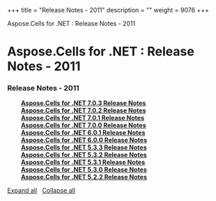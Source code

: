 +++
title = "Release Notes - 2011" 
description = "" 
weight = 9076 
+++

Aspose.Cells for .NET : Release Notes - 2011  

# Aspose.Cells for .NET : Release Notes - 2011


### Release Notes - 2011

&nbsp;&nbsp;&nbsp;&nbsp;&nbsp;&nbsp;&nbsp;&nbsp;[**Aspose.Cells for .NET 7.0.3 Release Notes**](https://docs2.aspose.com/cells/net/releasenotes/releasenotes-2011/aspose.cells+for+.net+7.0.3+release+notes)    
&nbsp;&nbsp;&nbsp;&nbsp;&nbsp;&nbsp;&nbsp;&nbsp;[**Aspose.Cells for .NET 7.0.2 Release Notes**](https://docs2.aspose.com/cells/net/releasenotes/releasenotes-2011/aspose.cells+for+.net+7.0.2+release+notes)    
&nbsp;&nbsp;&nbsp;&nbsp;&nbsp;&nbsp;&nbsp;&nbsp;[**Aspose.Cells for .NET 7.0.1 Release Notes**](https://docs2.aspose.com/cells/net/releasenotes/releasenotes-2011/aspose.cells+for+.net+7.0.1+release+notes)    
&nbsp;&nbsp;&nbsp;&nbsp;&nbsp;&nbsp;&nbsp;&nbsp;[**Aspose.Cells for .NET 7.0.0 Release Notes**](https://docs2.aspose.com/cells/net/releasenotes/releasenotes-2011/aspose.cells+for+.net+7.0.0+release+notes)    
&nbsp;&nbsp;&nbsp;&nbsp;&nbsp;&nbsp;&nbsp;&nbsp;[**Aspose.Cells for .NET 6.0.1 Release Notes**](https://docs2.aspose.com/cells/net/releasenotes/releasenotes-2011/aspose.cells+for+.net+6.0.1+release+notes)    
&nbsp;&nbsp;&nbsp;&nbsp;&nbsp;&nbsp;&nbsp;&nbsp;[**Aspose.Cells for .NET 6.0.0 Release Notes**](https://docs2.aspose.com/cells/net/releasenotes/releasenotes-2011/aspose.cells+for+.net+6.0.0+release+notes)    
&nbsp;&nbsp;&nbsp;&nbsp;&nbsp;&nbsp;&nbsp;&nbsp;[**Aspose.Cells for .NET 5.3.3 Release Notes**](https://docs2.aspose.com/cells/net/releasenotes/releasenotes-2011/aspose.cells+for+.net+5.3.3+release+notes)    
&nbsp;&nbsp;&nbsp;&nbsp;&nbsp;&nbsp;&nbsp;&nbsp;[**Aspose.Cells for .NET 5.3.2 Release Notes**](https://docs2.aspose.com/cells/net/releasenotes/releasenotes-2011/aspose.cells+for+.net+5.3.2+release+notes)    
&nbsp;&nbsp;&nbsp;&nbsp;&nbsp;&nbsp;&nbsp;&nbsp;[**Aspose.Cells for .NET 5.3.1 Release Notes**](https://docs2.aspose.com/cells/net/releasenotes/releasenotes-2011/aspose.cells+for+.net+5.3.1+release+notes)    
&nbsp;&nbsp;&nbsp;&nbsp;&nbsp;&nbsp;&nbsp;&nbsp;[**Aspose.Cells for .NET 5.3.0 Release Notes**](https://docs2.aspose.com/cells/net/releasenotes/releasenotes-2011/aspose.cells+for+.net+5.3.0+release+notes)    
&nbsp;&nbsp;&nbsp;&nbsp;&nbsp;&nbsp;&nbsp;&nbsp;[**Aspose.Cells for .NET 5.2.2 Release Notes**](https://docs2.aspose.com/cells/net/releasenotes/releasenotes-2011/aspose.cells+for+.net+5.2.2+release+notes)    

[Expand all](#)   [Collapse all](#)

           

